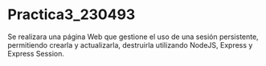 # Practica3_230493
Se realizara una página Web que gestione el uso de una sesión persistente, permitiendo crearla y actualizarla, destruirla utilizando NodeJS, Express y Express Session.
